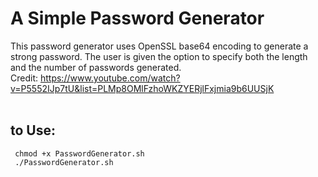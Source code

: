 # A Simple Password Generator
 This password generator uses OpenSSL base64 encoding to generate a strong password. The user is given the option to specify both the length and the number of passwords generated.<br> 
 Credit: https://www.youtube.com/watch?v=P5552IJp7tU&list=PLMp8OMlFzhoWKZYERjlFxjmia9b6UUSjK<br>
 <br>
## to Use:<br>
 ```
  chmod +x PasswordGenerator.sh
  ./PasswordGenerator.sh
 ```
